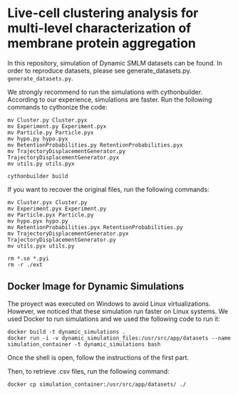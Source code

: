 # Live-cell clustering analysis for multi-level characterization of membrane protein aggregation

In this repository, simulation of Dynamic SMLM datasets can be found. In order to reproduce datasets, please see generate_datasets.py.
```generate_datasets.py```.

We strongly recommend to run the simulations with cythonbuilder. According to our experience, simulations are faster. Run the following commands to cythonize the code:

``` 
mv Cluster.py Cluster.pyx
mv Experiment.py Experiment.pyx
mv Particle.py Particle.pyx
mv hypo.py hypo.pyx
mv RetentionProbabilities.py RetentionProbabilities.pyx
mv TrajectoryDisplacementGenerator.py TrajectoryDisplacementGenerator.pyx
mv utils.py utils.pyx

cythonbuilder build
```

If you want to recover the original files, run the following commands:

```
mv Cluster.pyx Cluster.py
mv Experiment.pyx Experiment.py
mv Particle.pyx Particle.py
mv hypo.pyx hypo.py
mv RetentionProbabilities.pyx RetentionProbabilities.py
mv TrajectoryDisplacementGenerator.pyx TrajectoryDisplacementGenerator.py
mv utils.pyx utils.py

rm *.so *.pyi
rm -r ./ext
```

## Docker Image for Dynamic Simulations

The proyect was executed on Windows to avoid Linux virtualizations. However, we noticed that these simulation run faster on Linux systems. We used Docker to run simulations and we used the following code to run it:

```
docker build -t dynamic_simulations .
docker run -i -v dynamic_simulation_files:/usr/src/app/datasets --name simulation_container -t dynamic_simulations bash
```

Once the shell is open, follow the instructions of the first part.

Then, to retrieve .csv files, run the following command:
```
docker cp simulation_container:/usr/src/app/datasets/ ./
```
